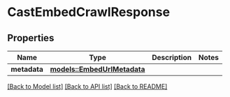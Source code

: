 # CastEmbedCrawlResponse

## Properties

Name | Type | Description | Notes
------------ | ------------- | ------------- | -------------
**metadata** | [**models::EmbedUrlMetadata**](EmbedUrlMetadata.md) |  | 

[[Back to Model list]](../README.md#documentation-for-models) [[Back to API list]](../README.md#documentation-for-api-endpoints) [[Back to README]](../README.md)


